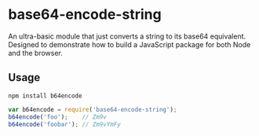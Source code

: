 base64-encode-string
====

An ultra-basic module that just converts a string to its base64 equivalent. Designed to demonstrate how to build a JavaScript package for both Node and the browser.

Usage
---

    npm install b64encode

```js
var b64encode = require('base64-encode-string');
b64encode('foo');    // Zm9v
b64encode('foobar'); // Zm9vYmFy
```
